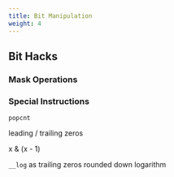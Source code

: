 ```yaml
---
title: Bit Manipulation
weight: 4
---
```



## Bit Hacks

### Mask Operations

### Special Instructions

`popcnt`

leading / trailing zeros

x & (x - 1)

`__log` as trailing zeros rounded down logarithm
